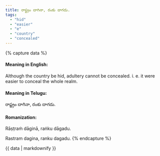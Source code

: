 ```yaml
---
title: రాష్ట్రం దాగినా, రంకు దాగదు.
tags:
  - "hid"
  - "easier"
  - "e"
  - "country"
  - "concealed"
---
```


{% capture data %}
#### Meaning in English:
Although the country be hid, adultery cannot be concealed.
i. e. it were easier to conceal the whole realm.

#### Meaning in Telugu:
రాష్ట్రం దాగినా, రంకు దాగదు.

#### Romanization:
Rāṣṭraṁ dāginā, raṅku dāgadu.

Rastram dagina, ranku dagadu.
{% endcapture %}

{{ data | markdownify }}

